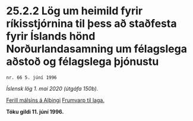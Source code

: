 # 25.2.2 Lög um heimild fyrir ríkisstjórnina til þess að staðfesta fyrir Íslands hönd Norðurlandasamning um félagslega aðstoð og félagslega þjónustu

`nr. 66 5. júní 1996`

_Íslensk lög 1. maí 2020 (útgáfa 150b)._

[Ferill málsins á Alþingi](https://www.althingi.is/thingstorf/thingmalalistar-eftir-thingum/ferill/?ltg=120&mnr=493)
[Frumvarp til laga.](https://www.althingi.is/altext/120/s/0852.html)

**Tóku gildi 11. júní 1996.**

